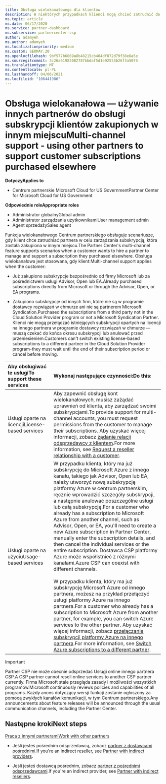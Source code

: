 ```yaml
---
title: Obsługa wielokanałowego dla klientów
description: W niektórych przypadkach klienci mogą chcieć zatrudnić do aprowizacji i obsłużyć subskrypcję zakupione w innym miejscu.
ms.topic: article
ms.date: 06/17/2020
ms.service: partner-dashboard
ms.subservice: partnercenter-csp
author: adamyeh
ms.author: adamyeh
ms.localizationpriority: medium
ms.custom: SEOMAY.20
ms.openlocfilehash: 9bf577b6869a8b48215cb404df872d79f38e6a5e
ms.sourcegitcommit: 3c26a61982082787bbdaf5d1e92553b26f3a5076
ms.translationtype: MT
ms.contentlocale: pl-PL
ms.lasthandoff: 04/06/2021
ms.locfileid: "106441986"
---
```

# <a name="multi-channel-support---using-other-partners-to-support-customer-subscriptions-purchased-elsewhere"></a><span data-ttu-id="85ad2-103">Obsługa wielokanałowa — używanie innych partnerów do obsługi subskrypcji klientów zakupionych w innym miejscu</span><span class="sxs-lookup"><span data-stu-id="85ad2-103">Multi-channel support - using other partners to support customer subscriptions purchased elsewhere</span></span>

<span data-ttu-id="85ad2-104">**Dotyczy**</span><span class="sxs-lookup"><span data-stu-id="85ad2-104">**Applies to**</span></span>

- <span data-ttu-id="85ad2-105">Centrum partnerskie Microsoft Cloud for US Government</span><span class="sxs-lookup"><span data-stu-id="85ad2-105">Partner Center for Microsoft Cloud for US Government</span></span>

<span data-ttu-id="85ad2-106">**Odpowiednie role**</span><span class="sxs-lookup"><span data-stu-id="85ad2-106">**Appropriate roles**</span></span>

- <span data-ttu-id="85ad2-107">Administrator globalny</span><span class="sxs-lookup"><span data-stu-id="85ad2-107">Global admin</span></span>
- <span data-ttu-id="85ad2-108">Administrator zarządzania użytkownikami</span><span class="sxs-lookup"><span data-stu-id="85ad2-108">User management admin</span></span>
- <span data-ttu-id="85ad2-109">Agent sprzedaży</span><span class="sxs-lookup"><span data-stu-id="85ad2-109">Sales agent</span></span>

<span data-ttu-id="85ad2-110">Funkcja wielokanałowego Centrum partnerskiego obsługuje scenariusze, gdy klient chce zatrudniać partnera w celu zarządzania subskrypcją, która została zakupiona w innym miejscu.</span><span class="sxs-lookup"><span data-stu-id="85ad2-110">The Partner Center's multi-channel feature supports scenarios when a customer wants to hire a partner to manage and support a subscription they purchased elsewhere.</span></span> <span data-ttu-id="85ad2-111">Obsługa wielokanałowa jest stosowana, gdy klient:</span><span class="sxs-lookup"><span data-stu-id="85ad2-111">Multi-channel support applies when the customer:</span></span>

- <span data-ttu-id="85ad2-112">Już zakupiono subskrypcje bezpośrednio od firmy Microsoft lub za pośrednictwem usługi Advisor, Open lub EA.</span><span class="sxs-lookup"><span data-stu-id="85ad2-112">Already purchased subscriptions directly from Microsoft or through the Advisor, Open, or EA programs.</span></span>

- <span data-ttu-id="85ad2-113">Zakupiono subskrypcje od innych firm, które nie są w programie dostawcy rozwiązań w chmurze ani nie są partnerem Microsoft Syndication.</span><span class="sxs-lookup"><span data-stu-id="85ad2-113">Purchased the subscriptions from a third party not in the Cloud Solution Provider program or not a Microsoft Syndication Partner.</span></span> <span data-ttu-id="85ad2-114">Klienci nie mogą przełączać istniejących subskrypcji opartych na licencji na innego partnera w programie dostawcy rozwiązań w chmurze — muszą czekać do końca okresu subskrypcji lub anulować przed przeniesieniem.</span><span class="sxs-lookup"><span data-stu-id="85ad2-114">Customers can't switch existing license-based subscriptions to a different partner in the Cloud Solution Provider program-they must wait until the end of their subscription period or cancel before moving.</span></span>

|<span data-ttu-id="85ad2-115">Aby obsługiwać te usługi</span><span class="sxs-lookup"><span data-stu-id="85ad2-115">To support these services</span></span>  | <span data-ttu-id="85ad2-116">Wykonaj następujące czynności:</span><span class="sxs-lookup"><span data-stu-id="85ad2-116">Do this:</span></span> |
|:---------|:---------|
|<span data-ttu-id="85ad2-117">Usługi oparte na licencji</span><span class="sxs-lookup"><span data-stu-id="85ad2-117">License-based services</span></span>    | <span data-ttu-id="85ad2-118">Aby zapewnić obsługę kont wielokanałowych, musisz zażądać uprawnień od klienta, aby zarządzać swoimi subskrypcjami.</span><span class="sxs-lookup"><span data-stu-id="85ad2-118">To provide support for multi-channel accounts, you must request permissions from the customer to manage their subscriptions.</span></span> <span data-ttu-id="85ad2-119">Aby uzyskać więcej informacji, zobacz [żądanie relacji odsprzedawcy z klientem](request-a-relationship-with-a-customer.md).</span><span class="sxs-lookup"><span data-stu-id="85ad2-119">For more information, see [Request a reseller relationship with a customer](request-a-relationship-with-a-customer.md).</span></span>   |
|<span data-ttu-id="85ad2-120">Usługi oparte na użyciu</span><span class="sxs-lookup"><span data-stu-id="85ad2-120">Usage-based services</span></span>     |  <span data-ttu-id="85ad2-121">W przypadku klienta, który ma już subskrypcję do Microsoft Azure z innego kanału, takiego jak Advisor, Open lub EA, należy utworzyć nową subskrypcję platformy Azure w centrum partnerskim, ręcznie wprowadzić szczegóły subskrypcji, a następnie anulować poszczególne usługi lub całą subskrypcję.</span><span class="sxs-lookup"><span data-stu-id="85ad2-121">For a customer who already has a subscription to Microsoft Azure from another channel, such as Advisor, Open, or EA, you'll need to create a new Azure subscription in Partner Center, manually enter the subscription details, and then cancel the individual services or the entire subscription.</span></span> <span data-ttu-id="85ad2-122">Dostawca CSP platformy Azure może współistnieć z różnymi kanałami.</span><span class="sxs-lookup"><span data-stu-id="85ad2-122">Azure CSP can coexist with different channels.</span></span><br/><br/> <span data-ttu-id="85ad2-123">W przypadku klienta, który ma już subskrypcję Microsoft Azure od innego partnera, możesz na przykład przełączyć usługi platformy Azure na innego partnera.</span><span class="sxs-lookup"><span data-stu-id="85ad2-123">For a customer who already has a subscription to Microsoft Azure from another partner, for example, you can switch Azure services to the other partner.</span></span>  <span data-ttu-id="85ad2-124">Aby uzyskać więcej informacji, zobacz [przełączanie subskrypcji platformy Azure na innego partnera](switch-azure-subscriptions-to-a-different-partner.md).</span><span class="sxs-lookup"><span data-stu-id="85ad2-124">For more information, see [Switch Azure subscriptions to a different partner](switch-azure-subscriptions-to-a-different-partner.md).</span></span> |

> [!IMPORTANT]  
> <span data-ttu-id="85ad2-125">Partner CSP nie może obecnie odsprzedać Usługi online innego partnera CSP.</span><span class="sxs-lookup"><span data-stu-id="85ad2-125">A CSP partner cannot resell online services to another CSP partner currently.</span></span> <span data-ttu-id="85ad2-126">Firma Microsoft stale przegląda zasady i możliwości wszystkich programów.</span><span class="sxs-lookup"><span data-stu-id="85ad2-126">Microsoft continuously reviews policies and capabilities of all programs.</span></span> <span data-ttu-id="85ad2-127">Każdy anons dotyczący wersji funkcji zostanie ogłoszony za pomocą zwykłych kanałów komunikacji, w tym Centrum partnerskiego.</span><span class="sxs-lookup"><span data-stu-id="85ad2-127">Any announcements about feature releases will be announced through the usual communication channels, including the Partner Center.</span></span>

## <a name="next-steps"></a><span data-ttu-id="85ad2-128">Następne kroki</span><span class="sxs-lookup"><span data-stu-id="85ad2-128">Next steps</span></span>

[<span data-ttu-id="85ad2-129">Praca z innymi partnerami</span><span class="sxs-lookup"><span data-stu-id="85ad2-129">Work with other partners</span></span>](work-with-other-partners.md)

- <span data-ttu-id="85ad2-130">Jeśli jesteś pośrednim odsprzedawcą, zobacz [partner z dostawcami pośrednimi](indirect-reseller-tasks-in-partner-center.md).</span><span class="sxs-lookup"><span data-stu-id="85ad2-130">If you're an indirect reseller, see [Partner with indirect providers](indirect-reseller-tasks-in-partner-center.md).</span></span>

- <span data-ttu-id="85ad2-131">Jeśli jesteś dostawcą pośrednim, zobacz [partner z pośrednimi odsprzedawcami](indirect-provider-tasks-in-partner-center.md).</span><span class="sxs-lookup"><span data-stu-id="85ad2-131">If you're an indirect provider, see [Partner with indirect resellers](indirect-provider-tasks-in-partner-center.md).</span></span>
